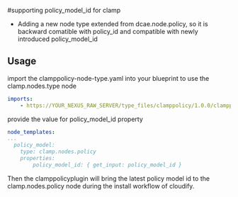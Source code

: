 #supporting policy_model_id for clamp

 - Adding a new node type extended from dcae.node.policy, so it is backward comatible with policy_id and 
   compatible with newly introduced policy_model_id

 ## Usage

import the clamppolicy-node-type.yaml into your blueprint to use the clamp.nodes.type node

```yaml
imports:
    - https://YOUR_NEXUS_RAW_SERVER/type_files/clamppolicy/1.0.0/clamppolicy-node-type.yaml
```

provide the value for policy_model_id property

```yaml
node_templates:
...
  policy_model:
    type: clamp.nodes.policy
    properties:
        policy_model_id: { get_input: policy_model_id }
```

Then the clamppolicyplugin will bring the latest policy model id to the clamp.nodes.policy node 
during the install workflow of cloudify.
